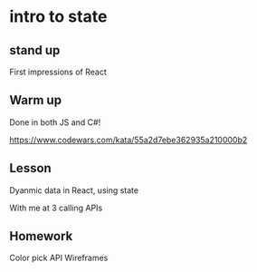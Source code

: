 # intro to state

## stand up

First impressions of React

## Warm up

Done in both JS and C#!

https://www.codewars.com/kata/55a2d7ebe362935a210000b2

## Lesson

Dyanmic data in React, using state

With me at 3 calling APIs

## Homework

Color pick
API
Wireframes
